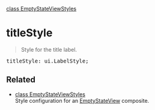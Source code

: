 [class EmptyStateViewStyles](EmptyStateViewStyles.md)

# titleStyle

> Style for the title label.

<pre class="docgen_signature">titleStyle: ui.LabelStyle;</pre>

## Related

- [<!--{ref:class}-->class EmptyStateViewStyles](EmptyStateViewStyles.md) \
    Style configuration for an [EmptyStateView](EmptyStateView.md) composite.
